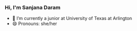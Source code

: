 ### Hi, I'm Sanjana Daram 





- 🌱 I’m currently a junior at University of Texas at Arlington
- 😄 Pronouns: she/her


<!---
sanjana-daram-7/sanjana-daram-7 is a ✨ special ✨ repository because its `README.md` (this file) appears on your GitHub profile.
You can click the Preview link to take a look at your changes.
--->
